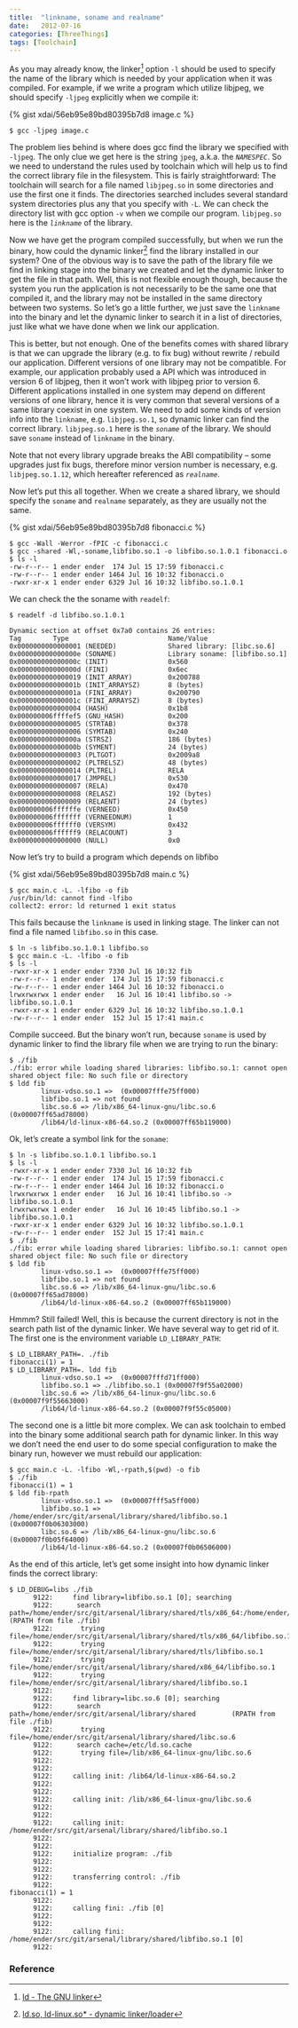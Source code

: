 ```yaml
---
title:  "linkname, soname and realname"
date:   2012-07-16
categories: [ThreeThings]
tags: [Toolchain]
---
```


As you may already know, the linker[^1] option `-l` should be used to
specify the name of the library which is needed by your application
when it was compiled. For example, if we write a program which utilize
libjpeg, we should specify `-ljpeg` explicitly when we compile it:

{% gist xdai/56eb95e89bd80395b7d8 image.c %}

~~~
$ gcc -ljpeg image.c
~~~

The problem lies behind is where does gcc find the library we
specified with `-ljpeg`. The only clue we get here is the string
`jpeg`, a.k.a. the *`NAMESPEC`*. So we need to understand the rules
used by toolchain which will help us to find the correct library file
in the filesystem. This is fairly straightforward: The toolchain will
search for a file named `libjpeg.so` in some directories and use the
first one it finds. The directories searched includes several standard
system directories plus any that you specify with `-L`. We can check
the directory list with gcc option `-v` when we compile our
program. `libjpeg.so` here is the *`linkname`* of the library.

<!-- more -->

Now we have get the program compiled successfully, but when we run the
binary, how could the dynamic linker[^2] find the library installed in
our system? One of the obvious way is to save the path of the library
file we find in linking stage into the binary we created and let the
dynamic linker to get the file in that path. Well, this is not
flexible enough though, because the system you run the application is
not necessarily to be the same one that compiled it, and the library
may not be installed in the same directory between two systems. So
let’s go a little further, we just save the `linkname` into the binary
and let the dynamic linker to search it in a list of directories, just
like what we have done when we link our application.

This is better, but not enough. One of the benefits comes with shared
library is that we can upgrade the library (e.g. to fix bug) without
rewrite / rebuild our application. Different versions of one library
may not be compatible. For example, our application probably used a
API which was introduced in version 6 of libjpeg, then it won’t work
with libjpeg prior to version 6. Different applications installed in
one system may depend on different versions of one library, hence it
is very common that several versions of a same library coexist in one
system. We need to add some kinds of version info into the `linkname`,
e.g. `libjpeg.so.1`, so dynamic linker can find the correct
library. `libjpeg.so.1` here is the *`soname`* of the library. We
should save `soname` instead of `linkname` in the binary.

Note that not every library upgrade breaks the ABI compatibility –
some upgrades just fix bugs, therefore minor version number is
necessary, e.g. `libjpeg.so.1.12`, which hereafter referenced as
*`realname`*.

Now let’s put this all together. When we create a shared library, we
should specify the `soname` and `realname` separately, as they are
usually not the same.

{% gist xdai/56eb95e89bd80395b7d8 fibonacci.c %}

~~~
$ gcc -Wall -Werror -fPIC -c fibonacci.c
$ gcc -shared -Wl,-soname,libfibo.so.1 -o libfibo.so.1.0.1 fibonacci.o
$ ls -l
-rw-r--r-- 1 ender ender  174 Jul 15 17:59 fibonacci.c
-rw-r--r-- 1 ender ender 1464 Jul 16 10:32 fibonacci.o
-rwxr-xr-x 1 ender ender 6329 Jul 16 10:32 libfibo.so.1.0.1
~~~

We can check the the soname with `readelf`:

~~~
$ readelf -d libfibo.so.1.0.1

Dynamic section at offset 0x7a0 contains 26 entries:
Tag        Type                         Name/Value
0x0000000000000001 (NEEDED)             Shared library: [libc.so.6]
0x000000000000000e (SONAME)             Library soname: [libfibo.so.1]
0x000000000000000c (INIT)               0x560
0x000000000000000d (FINI)               0x6ec
0x0000000000000019 (INIT_ARRAY)         0x200788
0x000000000000001b (INIT_ARRAYSZ)       8 (bytes)
0x000000000000001a (FINI_ARRAY)         0x200790
0x000000000000001c (FINI_ARRAYSZ)       8 (bytes)
0x0000000000000004 (HASH)               0x1b8
0x000000006ffffef5 (GNU_HASH)           0x200
0x0000000000000005 (STRTAB)             0x378
0x0000000000000006 (SYMTAB)             0x240
0x000000000000000a (STRSZ)              186 (bytes)
0x000000000000000b (SYMENT)             24 (bytes)
0x0000000000000003 (PLTGOT)             0x2009a8
0x0000000000000002 (PLTRELSZ)           48 (bytes)
0x0000000000000014 (PLTREL)             RELA
0x0000000000000017 (JMPREL)             0x530
0x0000000000000007 (RELA)               0x470
0x0000000000000008 (RELASZ)             192 (bytes)
0x0000000000000009 (RELAENT)            24 (bytes)
0x000000006ffffffe (VERNEED)            0x450
0x000000006fffffff (VERNEEDNUM)         1
0x000000006ffffff0 (VERSYM)             0x432
0x000000006ffffff9 (RELACOUNT)          3
0x0000000000000000 (NULL)               0x0
~~~

Now let’s try to build a program which depends on libfibo

{% gist xdai/56eb95e89bd80395b7d8 main.c %}

~~~
$ gcc main.c -L. -lfibo -o fib
/usr/bin/ld: cannot find -lfibo
collect2: error: ld returned 1 exit status
~~~

This fails because the `linkname` is used in linking stage. The linker
can not find a file named `libfibo.so` in this case.

~~~
$ ln -s libfibo.so.1.0.1 libfibo.so
$ gcc main.c -L. -lfibo -o fib
$ ls -l
-rwxr-xr-x 1 ender ender 7330 Jul 16 10:32 fib
-rw-r--r-- 1 ender ender  174 Jul 15 17:59 fibonacci.c
-rw-r--r-- 1 ender ender 1464 Jul 16 10:32 fibonacci.o
lrwxrwxrwx 1 ender ender   16 Jul 16 10:41 libfibo.so -> libfibo.so.1.0.1
-rwxr-xr-x 1 ender ender 6329 Jul 16 10:32 libfibo.so.1.0.1
-rw-r--r-- 1 ender ender  152 Jul 15 17:41 main.c
~~~

Compile succeed. But the binary won’t run, because `soname` is used by
dynamic linker to find the library file when we are trying to run the
binary:

~~~
$ ./fib
./fib: error while loading shared libraries: libfibo.so.1: cannot open
shared object file: No such file or directory
$ ldd fib
        linux-vdso.so.1 =>  (0x00007fffe75ff000)
        libfibo.so.1 => not found
        libc.so.6 => /lib/x86_64-linux-gnu/libc.so.6 (0x00007ff65ad78000)
        /lib64/ld-linux-x86-64.so.2 (0x00007ff65b119000)
~~~

Ok, let’s create a symbol link for the `soname`:

~~~
$ ln -s libfibo.so.1.0.1 libfibo.so.1
$ ls -l
-rwxr-xr-x 1 ender ender 7330 Jul 16 10:32 fib
-rw-r--r-- 1 ender ender  174 Jul 15 17:59 fibonacci.c
-rw-r--r-- 1 ender ender 1464 Jul 16 10:32 fibonacci.o
lrwxrwxrwx 1 ender ender   16 Jul 16 10:41 libfibo.so -> libfibo.so.1.0.1
lrwxrwxrwx 1 ender ender   16 Jul 16 10:45 libfibo.so.1 -> libfibo.so.1.0.1
-rwxr-xr-x 1 ender ender 6329 Jul 16 10:32 libfibo.so.1.0.1
-rw-r--r-- 1 ender ender  152 Jul 15 17:41 main.c
$ ./fib
./fib: error while loading shared libraries: libfibo.so.1: cannot open
shared object file: No such file or directory
$ ldd fib
        linux-vdso.so.1 =>  (0x00007fffe75ff000)
        libfibo.so.1 => not found
        libc.so.6 => /lib/x86_64-linux-gnu/libc.so.6 (0x00007ff65ad78000)
        /lib64/ld-linux-x86-64.so.2 (0x00007ff65b119000)
~~~

Hmmm? Still failed! Well, this is because the current directory is not
in the search path list of the dynamic linker. We have several way to
get rid of it. The first one is the environment variable
`LD_LIBRARY_PATH`:

~~~
$ LD_LIBRARY_PATH=. ./fib
fibonacci(1) = 1
$ LD_LIBRARY_PATH=. ldd fib
        linux-vdso.so.1 =>  (0x00007fffd71ff000)
        libfibo.so.1 => ./libfibo.so.1 (0x00007f9f55a02000)
        libc.so.6 => /lib/x86_64-linux-gnu/libc.so.6 (0x00007f9f55663000)
        /lib64/ld-linux-x86-64.so.2 (0x00007f9f55c05000)
~~~

The second one is a little bit more complex. We can ask toolchain to
embed into the binary some additional search path for dynamic
linker. In this way we don’t need the end user to do some special
configuration to make the binary run, however we must rebuild our
application:

~~~
$ gcc main.c -L. -lfibo -Wl,-rpath,$(pwd) -o fib
$ ./fib
fibonacci(1) = 1
$ ldd fib-rpath
        linux-vdso.so.1 =>  (0x00007fff5a5ff000)
        libfibo.so.1 => /home/ender/src/git/arsenal/library/shared/libfibo.so.1 (0x00007f0b06303000)
        libc.so.6 => /lib/x86_64-linux-gnu/libc.so.6 (0x00007f0b05f64000)
        /lib64/ld-linux-x86-64.so.2 (0x00007f0b06506000)
~~~

As the end of this article, let’s get some insight into how dynamic
linker finds the correct library:

~~~
$ LD_DEBUG=libs ./fib
      9122:     find library=libfibo.so.1 [0]; searching
      9122:      search path=/home/ender/src/git/arsenal/library/shared/tls/x86_64:/home/ender/src/git/arsenal/library/shared/tls:/home/ender/src/git/arsenal/library/shared/x86_64:/home/ender/src/git/arsenal/library/shared               (RPATH from file ./fib)
      9122:       trying file=/home/ender/src/git/arsenal/library/shared/tls/x86_64/libfibo.so.1
      9122:       trying file=/home/ender/src/git/arsenal/library/shared/tls/libfibo.so.1
      9122:       trying file=/home/ender/src/git/arsenal/library/shared/x86_64/libfibo.so.1
      9122:       trying file=/home/ender/src/git/arsenal/library/shared/libfibo.so.1
      9122:
      9122:     find library=libc.so.6 [0]; searching
      9122:      search path=/home/ender/src/git/arsenal/library/shared         (RPATH from file ./fib)
      9122:       trying file=/home/ender/src/git/arsenal/library/shared/libc.so.6
      9122:      search cache=/etc/ld.so.cache
      9122:       trying file=/lib/x86_64-linux-gnu/libc.so.6
      9122:
      9122:
      9122:     calling init: /lib64/ld-linux-x86-64.so.2
      9122:
      9122:
      9122:     calling init: /lib/x86_64-linux-gnu/libc.so.6
      9122:
      9122:
      9122:     calling init: /home/ender/src/git/arsenal/library/shared/libfibo.so.1
      9122:
      9122:
      9122:     initialize program: ./fib
      9122:
      9122:
      9122:     transferring control: ./fib
      9122:
fibonacci(1) = 1
      9122:
      9122:     calling fini: ./fib [0]
      9122:
      9122:
      9122:     calling fini: /home/ender/src/git/arsenal/library/shared/libfibo.so.1 [0]
      9122:
~~~

### Reference
[^1]: [ld - The GNU linker](http://linux.die.net/man/1/ld)
[^2]: [ld.so, ld-linux.so* - dynamic linker/loader](http://linux.die.net/man/8/ld-linux)
